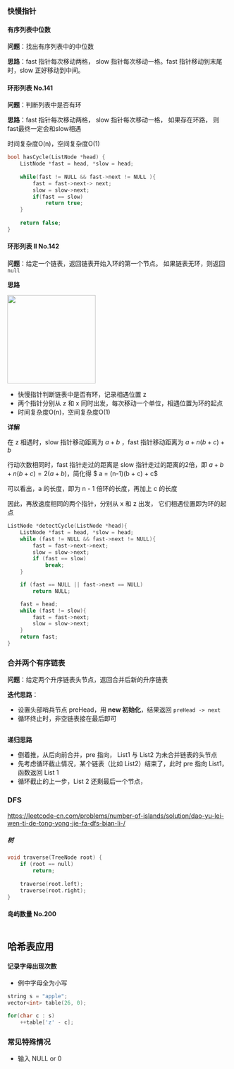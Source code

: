 ### 快慢指针

#### 有序列表中位数

**问题**：找出有序列表中的中位数

**思路**：fast 指针每次移动两格， slow 指针每次移动一格。fast 指针移动到末尾时，slow 正好移动到中间。



#### 环形列表 No.141

**问题**：判断列表中是否有环

**思路**：fast 指针每次移动两格， slow 指针每次移动一格， 如果存在环路， 则fast最终一定会和slow相遇

时间复杂度O(n)，空间复杂度O(1)

```c++
bool hasCycle(ListNode *head) {
    ListNode *fast = head, *slow = head;
    
    while(fast != NULL && fast->next != NULL ){
        fast = fast->next-> next;
        slow = slow->next;
        if(fast == slow)
            return true;
    }
    
    return false;
}
```



#### 环形列表 Ⅱ No.142

**问题**：给定一个链表，返回链表开始入环的第一个节点。 如果链表无环，则返回 `null`

**思路**

<img src="https://pic2.zhimg.com/80/v2-58d45b079192d14e0aebbbe8aa8b0dcd_1440w.jpg"  width=""  height = "200" />

- 快慢指针判断链表中是否有环，记录相遇位置 z
- 两个指针分别从 z 和 x 同时出发，每次移动一个单位，相遇位置为环的起点
- 时间复杂度O(n)，空间复杂度O(1)



**详解**

在 z 相遇时，slow 指针移动距离为 $a+b$ ，fast 指针移动距离为 $a + n(b + c )+ b$ 

行动次数相同时，fast 指针走过的距离是 slow 指针走过的距离的2倍，即 $a + b + n(b + c) = 2 (a + b)$，简化得 $ a = (n-1)(b + c) + c$

可以看出，a 的长度，即为 n - 1 倍环的长度，再加上 c 的长度

因此，再放速度相同的两个指针，分别从 x 和 z 出发， 它们相遇位置即为环的起点

```c++
ListNode *detectCycle(ListNode *head){
    ListNode *fast = head, *slow = head;
    while (fast != NULL && fast->next != NULL){
        fast = fast->next->next;
        slow = slow->next;
        if (fast == slow)
            break;
    }

    if (fast == NULL || fast->next == NULL)
        return NULL;

    fast = head;
    while (fast != slow){
        fast = fast->next;
        slow = slow->next;
    }
    return fast;
}
```



### 合并两个有序链表

**问题**：给定两个升序链表头节点，返回合并后新的升序链表

**迭代思路**：

- 设置头部哨兵节点 preHead，用 **new 初始化**，结果返回 `preHead -> next`
- 循环终止时，非空链表接在最后即可

```c++


```



**递归思路**

- 倒着推，从后向前合并，pre 指向， List1 与 List2 为未合并链表的头节点
- 先考虑循环截止情况，某个链表（比如 List2）结束了，此时 pre 指向 List1，函数返回 List 1
- 循环截止的上一步，List 2 还剩最后一个节点，







### DFS

https://leetcode-cn.com/problems/number-of-islands/solution/dao-yu-lei-wen-ti-de-tong-yong-jie-fa-dfs-bian-li-/

##### 树

```c++
void traverse(TreeNode root) {
    if (root == null)
        return;
    
    traverse(root.left);
    traverse(root.right);
}
```



#### 岛屿数量 No.200



```c++
```





## 哈希表应用

#### 记录字母出现次数

- 例中字母全为小写

```c++
string s = "apple";
vector<int> table(26, 0);

for(char c : s)
    ++table['z' - c];

```





### 常见特殊情况

- 输入 NULL or 0
